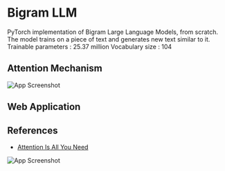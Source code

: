 
# Bigram LLM

PyTorch implementation of Bigram Large Language Models, from scratch. The model trains on a piece of text and generates new text similar to it.
Trainable parameters : 25.37 million
Vocabulary size : 104



## Attention Mechanism

![App Screenshot](https://media.geeksforgeeks.org/wp-content/uploads/20240110170625/Scaled-Dot-Product-and-Multi-Head-Attentions.webp)


## Web Application




## References

 - [Attention Is All You Need](https://arxiv.org/abs/1706.03762)

 ![App Screenshot](https://miro.medium.com/v2/resize:fit:1000/1*ekIrztJ8io3kDBLMxnVqDA.png)



